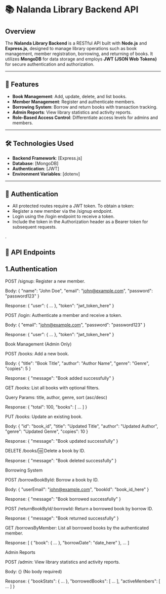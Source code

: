 # 📚 Nalanda Library Backend API

## Overview

The **Nalanda Library Backend** is a RESTful API built with **Node.js** and **Express.js**, designed to manage library operations such as book management, member registration, borrowing, and returning of books. It utilizes **MongoDB** for data storage and employs **JWT (JSON Web Tokens)** for secure authentication and authorization.

---

## 🚀 Features

- **Book Management**: Add, update, delete, and list books.
- **Member Management**: Register and authenticate members.
- **Borrowing System**: Borrow and return books with transaction tracking.
- **Admin Reports**: View library statistics and activity reports.
- **Role-Based Access Control**: Differentiate access levels for admins and members.

---

## 🛠️ Technologies Used

- **Backend Framework**: [Express.js]
- **Database**: [MongoDB]
- **Authentication**: [JWT]
- **Environment Variables**: [dotenv]

---


## 🔐 Authentication

- All protected routes require a JWT token. To obtain a token:
- Register a new member via the /signup endpoint.
- Login using the /login endpoint to receive a token.
- Include the token in the Authorization header as a Bearer token for subsequent requests.


.

## 📌 API Endpoints
## 1.Authentication

POST /signup: Register a new member.

Body: { "name": "John Doe", "email": "john@example.com", "password": "password123" }

Response: { "user": { ... }, "token": "jwt_token_here" }

POST /login: Authenticate a member and receive a token.

Body: { "email": "john@example.com", "password": "password123" }

Response: { "user": { ... }, "token": "jwt_token_here" }

Book Management (Admin Only)

POST /books: Add a new book.

Body: { "title": "Book Title", "author": "Author Name", "genre": "Genre", "copies": 5 }

Response: { "message": "Book added successfully" }

GET /books: List all books with optional filters.

Query Params: title, author, genre, sort (asc/desc)

Response: { "total": 100, "books": [ ... ] }

PUT /books: Update an existing book.

Body: { "id": "book_id", "title": "Updated Title", "author": "Updated Author", "genre": "Updated Genre", "copies": 10 }

Response: { "message": "Book updated successfully" }

DELETE /books/:id: Delete a book by ID.

Response: { "message": "Book deleted successfully" }

Borrowing System

POST /borrowBookById: Borrow a book by ID.

Body: { "userEmail": "john@example.com", "bookId": "book_id_here" }

Response: { "message": "Book borrowed successfully" }

POST /returnBookById/:borrowId: Return a borrowed book by borrow ID.

Response: { "message": "Book returned successfully" }

GET /borrowsByMember: List all borrowed books by the authenticated member.

Response: [ { "book": { ... }, "borrowDate": "date_here" }, ... ]

Admin Reports

POST /admin: View library statistics and activity reports.

Body: {} (No body required)

Response: { "bookStats": { ... }, "borrowedBooks": [ ... ], "activeMembers": [ ... ] }
